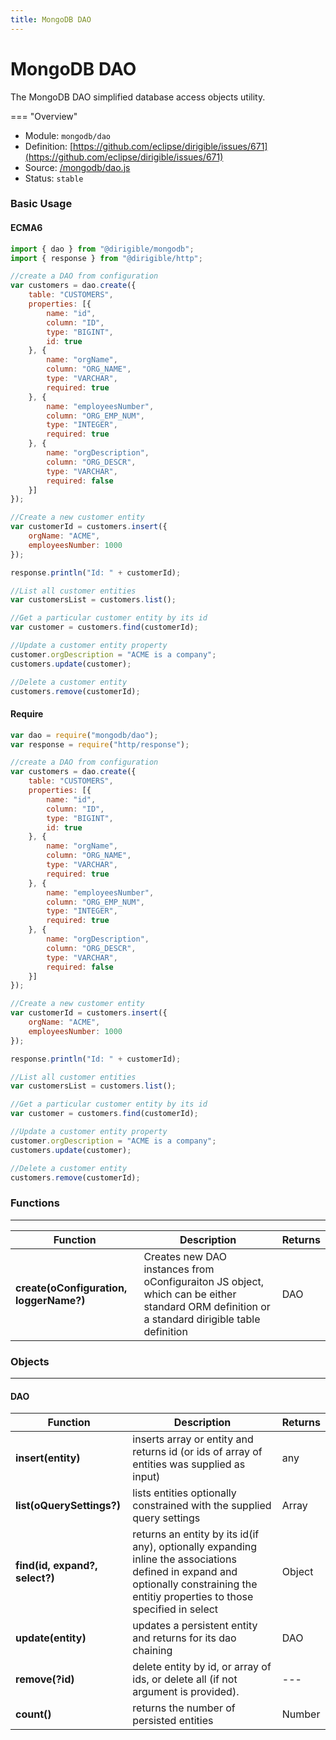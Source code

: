 ```yaml
---
title: MongoDB DAO
---
```


MongoDB DAO
===

The MongoDB DAO simplified database access objects utility.

=== "Overview"
- Module: `mongodb/dao`
- Definition: [https://github.com/eclipse/dirigible/issues/671](https://github.com/eclipse/dirigible/issues/671)
- Source: [/mongodb/dao.js](https://github.com/eclipse/dirigible/blob/master/components/api-mongodb/src/main/resources/META-INF/dirigible/mongodb/dao.js)
- Status: `stable`


### Basic Usage

#### ECMA6

```javascript
import { dao } from "@dirigible/mongodb";
import { response } from "@dirigible/http";

//create a DAO from configuration
var customers = dao.create({
    table: "CUSTOMERS",
    properties: [{
        name: "id",
        column: "ID",
        type: "BIGINT",
        id: true
    }, {
        name: "orgName",
        column: "ORG_NAME",
        type: "VARCHAR",
        required: true
    }, {
        name: "employeesNumber",
        column: "ORG_EMP_NUM",
        type: "INTEGER",
        required: true
    }, {
        name: "orgDescription",
        column: "ORG_DESCR",
        type: "VARCHAR",
        required: false
    }]
});

//Create a new customer entity
var customerId = customers.insert({
    orgName: "ACME",
    employeesNumber: 1000
});

response.println("Id: " + customerId);

//List all customer entities
var customersList = customers.list();

//Get a particular customer entity by its id
var customer = customers.find(customerId);

//Update a customer entity property
customer.orgDescription = "ACME is a company";
customers.update(customer);

//Delete a customer entity
customers.remove(customerId);
```

#### Require

```javascript
var dao = require("mongodb/dao");
var response = require("http/response");

//create a DAO from configuration
var customers = dao.create({
    table: "CUSTOMERS",
    properties: [{
        name: "id",
        column: "ID",
        type: "BIGINT",
        id: true
    }, {
        name: "orgName",
        column: "ORG_NAME",
        type: "VARCHAR",
        required: true
    }, {
        name: "employeesNumber",
        column: "ORG_EMP_NUM",
        type: "INTEGER",
        required: true
    }, {
        name: "orgDescription",
        column: "ORG_DESCR",
        type: "VARCHAR",
        required: false
    }]
});

//Create a new customer entity
var customerId = customers.insert({
    orgName: "ACME",
    employeesNumber: 1000
});

response.println("Id: " + customerId);

//List all customer entities
var customersList = customers.list();

//Get a particular customer entity by its id
var customer = customers.find(customerId);

//Update a customer entity property
customer.orgDescription = "ACME is a company";
customers.update(customer);

//Delete a customer entity
customers.remove(customerId);
```

### Functions

---

Function     | Description | Returns
------------ | ----------- | --------
**create(oConfiguration, loggerName?)** | Creates new DAO instances from oConfiguraiton JS object, which can be either standard ORM definition or a standard dirigible table definition |  DAO 


### Objects

---

#### DAO

Function     | Description | Returns
------------ | ----------- | --------
**insert(entity)** | inserts array or entity and returns id (or ids of array of entities was supplied as input)  |  any 
**list(oQuerySettings?)** | lists entities optionally constrained with the supplied query settings |  Array 
**find(id, expand?, select?)** | returns an entity by its id(if any), optionally expanding inline the associations defined in expand and optionally constraining the entitiy properties to those specified in select |  Object
**update(entity)** | updates a persistent entity and returns for its dao chaining  |  DAO
**remove(?id)** | delete entity by id, or array of ids, or delete all (if not argument is provided). |  ---
**count()** | returns the number of persisted entities |  Number
